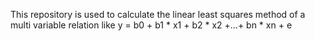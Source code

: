 This repository is used to calculate the linear least squares method of a multi variable relation like y = b0 + b1 * x1 + b2 * x2 +...+ bn * xn + e
